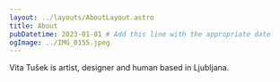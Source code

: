 ```yaml
---
layout: ../layouts/AboutLayout.astro
title: About
pubDatetime: 2023-01-01 # Add this line with the appropriate date
ogImage: ../IMG_0155.jpeg
---
```


Vita Tušek is artist, designer and human based in Ljubljana.

